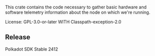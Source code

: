 This crate contains the code necessary to gather basic hardware
and software telemetry information about the node on which we're running.

License: GPL-3.0-or-later WITH Classpath-exception-2.0


## Release

Polkadot SDK Stable 2412
